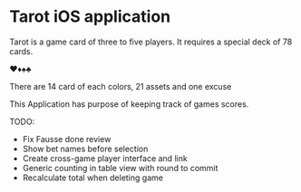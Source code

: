 # Tarot iOS application

Tarot is a game card of three to five players. It requires a special deck of 78 cards.

♥️♦️♠️♣️

There are 14 card of each colors, 21 assets and one excuse

This Application has purpose of keeping track of games scores.

TODO:
- Fix Fausse done review
- Show bet names before selection
- Create cross-game player interface and link
- Generic counting in table view with round to commit
- Recalculate total when deleting game
